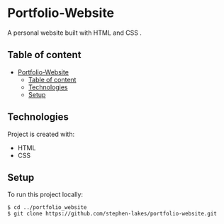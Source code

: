 # Portfolio-Website
A personal website built with HTML and CSS .

## Table of content
- [Portfolio-Website](#portfolio-website)
  - [Table of content](#table-of-content)
  - [Technologies](#technologies)
  - [Setup](#setup)

	
## Technologies
Project is created with:
* HTML
* CSS
	
## Setup
To run this project locally:

```
$ cd ../portfolio_website
$ git clone https://github.com/stephen-lakes/portfolio-website.git

```
